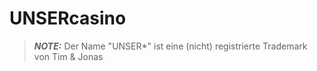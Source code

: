 # UNSERcasino

> **_NOTE:_**  Der Name "UNSER*" ist eine (nicht) registrierte Trademark von Tim & Jonas
